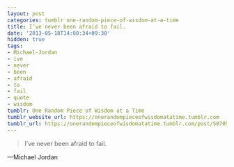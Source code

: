 ```yaml
---
layout: post
categories: tumblr one-random-piece-of-wisdom-at-a-time
title: I’ve never been afraid to fail.
date: '2013-05-18T14:00:34+09:30'
hidden: true
tags:
- Michael-Jordan
- ive
- never
- been
- afraid
- to
- fail
- quote
- wisdom
tumblr: One Random Piece of Wisdom at a Time
tumblr_website_url: https://onerandompieceofwisdomatatime.tumblr.com
tumblr_url: https://onerandompieceofwisdomatatime.tumblr.com/post/50705851610/ive-never-been-afraid-to-fail
---
```

> I’ve never been afraid to fail.

—Michael Jordan
